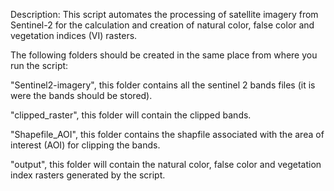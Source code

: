 Description: This script automates the processing of satellite imagery from Sentinel-2 for the calculation and creation of natural color, false color and
vegetation indices (VI) rasters.


The following folders should be created in the same place from where you run the script:

"Sentinel2-imagery", this folder contains all the sentinel 2 bands files (it is were the bands should be stored).

"clipped_raster", this folder will contain the clipped bands.

"Shapefile_AOI", this folder contains the shapfile associated with the area of interest (AOI) for clipping the bands.

"output", this folder will contain the natural color, false color and vegetation index rasters generated by the script.
